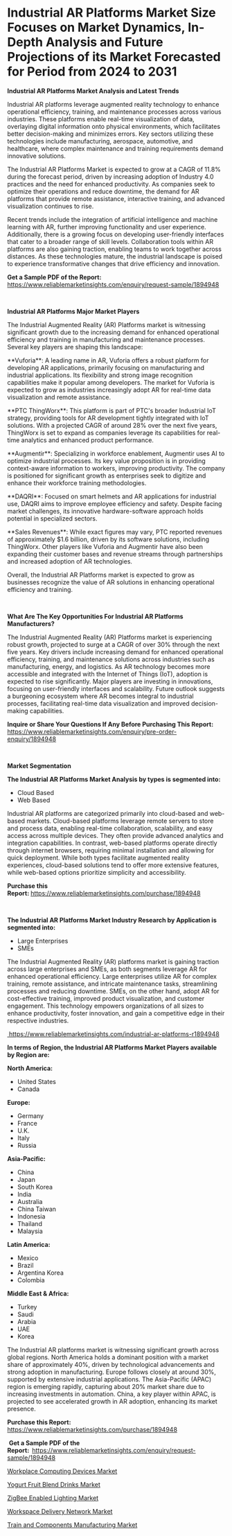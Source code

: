 <p><h1>Industrial AR Platforms Market Size Focuses on Market Dynamics, In-Depth Analysis and Future Projections of its Market Forecasted for Period from 2024 to 2031</h1></p><p><strong>Industrial AR Platforms Market Analysis and Latest Trends</strong></p>
<p><p>Industrial AR platforms leverage augmented reality technology to enhance operational efficiency, training, and maintenance processes across various industries. These platforms enable real-time visualization of data, overlaying digital information onto physical environments, which facilitates better decision-making and minimizes errors. Key sectors utilizing these technologies include manufacturing, aerospace, automotive, and healthcare, where complex maintenance and training requirements demand innovative solutions.</p><p>The Industrial AR Platforms Market is expected to grow at a CAGR of 11.8% during the forecast period, driven by increasing adoption of Industry 4.0 practices and the need for enhanced productivity. As companies seek to optimize their operations and reduce downtime, the demand for AR platforms that provide remote assistance, interactive training, and advanced visualization continues to rise. </p><p>Recent trends include the integration of artificial intelligence and machine learning with AR, further improving functionality and user experience. Additionally, there is a growing focus on developing user-friendly interfaces that cater to a broader range of skill levels. Collaboration tools within AR platforms are also gaining traction, enabling teams to work together across distances. As these technologies mature, the industrial landscape is poised to experience transformative changes that drive efficiency and innovation.</p></p>
<p><strong>Get a Sample PDF of the Report:&nbsp;</strong> <a href="https://www.reliablemarketinsights.com/enquiry/request-sample/1894948?utm_campaign=1197&utm_medium=2&utm_source=Github&utm_content=ia&utm_term=24102024&utm_id=industrial-ar-platforms">https://www.reliablemarketinsights.com/enquiry/request-sample/1894948</a></p>
<p>&nbsp;</p>
<p><strong>Industrial AR Platforms Major Market Players</strong></p>
<p><p>The Industrial Augmented Reality (AR) Platforms market is witnessing significant growth due to the increasing demand for enhanced operational efficiency and training in manufacturing and maintenance processes. Several key players are shaping this landscape:</p><p>**Vuforia**: A leading name in AR, Vuforia offers a robust platform for developing AR applications, primarily focusing on manufacturing and industrial applications. Its flexibility and strong image recognition capabilities make it popular among developers. The market for Vuforia is expected to grow as industries increasingly adopt AR for real-time data visualization and remote assistance.</p><p>**PTC ThingWorx**: This platform is part of PTC's broader Industrial IoT strategy, providing tools for AR development tightly integrated with IoT solutions. With a projected CAGR of around 28% over the next five years, ThingWorx is set to expand as companies leverage its capabilities for real-time analytics and enhanced product performance.</p><p>**Augmentir**: Specializing in workforce enablement, Augmentir uses AI to optimize industrial processes. Its key value proposition is in providing context-aware information to workers, improving productivity. The company is positioned for significant growth as enterprises seek to digitize and enhance their workforce training methodologies.</p><p>**DAQRI**: Focused on smart helmets and AR applications for industrial use, DAQRI aims to improve employee efficiency and safety. Despite facing market challenges, its innovative hardware-software approach holds potential in specialized sectors.</p><p>**Sales Revenues**: While exact figures may vary, PTC reported revenues of approximately $1.6 billion, driven by its software solutions, including ThingWorx. Other players like Vuforia and Augmentir have also been expanding their customer bases and revenue streams through partnerships and increased adoption of AR technologies.</p><p>Overall, the Industrial AR Platforms market is expected to grow as businesses recognize the value of AR solutions in enhancing operational efficiency and training.</p></p>
<p>&nbsp;</p>
<p><strong>What Are The Key Opportunities For Industrial AR Platforms Manufacturers?</strong></p>
<p><p>The Industrial Augmented Reality (AR) Platforms market is experiencing robust growth, projected to surge at a CAGR of over 30% through the next five years. Key drivers include increasing demand for enhanced operational efficiency, training, and maintenance solutions across industries such as manufacturing, energy, and logistics. As AR technology becomes more accessible and integrated with the Internet of Things (IoT), adoption is expected to rise significantly. Major players are investing in innovations, focusing on user-friendly interfaces and scalability. Future outlook suggests a burgeoning ecosystem where AR becomes integral to industrial processes, facilitating real-time data visualization and improved decision-making capabilities.</p></p>
<p><strong>Inquire or Share Your Questions If Any Before Purchasing This Report:</strong> <a href="https://www.reliablemarketinsights.com/enquiry/pre-order-enquiry/1894948?utm_campaign=1197&utm_medium=2&utm_source=Github&utm_content=ia&utm_term=24102024&utm_id=industrial-ar-platforms">https://www.reliablemarketinsights.com/enquiry/pre-order-enquiry/1894948</a></p>
<p>&nbsp;</p>
<p><strong>Market Segmentation</strong></p>
<p><strong>The Industrial AR Platforms Market Analysis by types is segmented into:</strong></p>
<p><ul><li>Cloud Based</li><li>Web Based</li></ul></p>
<p><p>Industrial AR platforms are categorized primarily into cloud-based and web-based markets. Cloud-based platforms leverage remote servers to store and process data, enabling real-time collaboration, scalability, and easy access across multiple devices. They often provide advanced analytics and integration capabilities. In contrast, web-based platforms operate directly through internet browsers, requiring minimal installation and allowing for quick deployment. While both types facilitate augmented reality experiences, cloud-based solutions tend to offer more extensive features, while web-based options prioritize simplicity and accessibility.</p></p>
<p><strong>Purchase this Report:&nbsp;</strong><a href="https://www.reliablemarketinsights.com/purchase/1894948?utm_campaign=1197&utm_medium=2&utm_source=Github&utm_content=ia&utm_term=24102024&utm_id=industrial-ar-platforms">https://www.reliablemarketinsights.com/purchase/1894948</a></p>
<p>&nbsp;</p>
<p><strong>The Industrial AR Platforms Market Industry Research by Application is segmented into:</strong></p>
<p><ul><li>Large Enterprises</li><li>SMEs</li></ul></p>
<p><p>The Industrial Augmented Reality (AR) platforms market is gaining traction across large enterprises and SMEs, as both segments leverage AR for enhanced operational efficiency. Large enterprises utilize AR for complex training, remote assistance, and intricate maintenance tasks, streamlining processes and reducing downtime. SMEs, on the other hand, adopt AR for cost-effective training, improved product visualization, and customer engagement. This technology empowers organizations of all sizes to enhance productivity, foster innovation, and gain a competitive edge in their respective industries.</p></p>
<p><a href="https://www.reliablemarketinsights.com/industrial-ar-platforms-r1894948?utm_campaign=1197&utm_medium=2&utm_source=Github&utm_content=ia&utm_term=24102024&utm_id=industrial-ar-platforms">&nbsp;https://www.reliablemarketinsights.com/industrial-ar-platforms-r1894948</a></p>
<p><strong>In terms of Region, the Industrial AR Platforms Market Players available by Region are:</strong></p>
<p>
    <p> <strong> North America: </strong>
        <ul>
            <li>United States</li>
            <li>Canada</li>
        </ul>
        </p> 
    <p> <strong> Europe: </strong>
        <ul>
            <li>Germany</li>
            <li>France</li>
            <li>U.K.</li>
            <li>Italy</li>
            <li>Russia</li>
        </ul>
        </p> 
    <p> <strong> Asia-Pacific: </strong>
        <ul>
            <li>China</li>
            <li>Japan</li>
            <li>South Korea</li>
            <li>India</li>
            <li>Australia</li>
            <li>China Taiwan</li>
            <li>Indonesia</li>
            <li>Thailand</li>
            <li>Malaysia</li>
        </ul>
        </p> 
    <p> <strong> Latin America: </strong>
        <ul>
            <li>Mexico</li>
            <li>Brazil</li>
            <li>Argentina Korea</li>
            <li>Colombia</li>
        </ul>
        </p> 
    <p> <strong> Middle East & Africa: </strong>
        <ul>
            <li>Turkey</li>
            <li>Saudi</li>
            <li>Arabia</li>
            <li>UAE</li>
            <li>Korea</li>
        </ul>
    </p>
    </p>
<p><p>The Industrial AR platforms market is witnessing significant growth across global regions. North America holds a dominant position with a market share of approximately 40%, driven by technological advancements and strong adoption in manufacturing. Europe follows closely at around 30%, supported by extensive industrial applications. The Asia-Pacific (APAC) region is emerging rapidly, capturing about 20% market share due to increasing investments in automation. China, a key player within APAC, is projected to see accelerated growth in AR adoption, enhancing its market presence.</p></p>
<p><strong>Purchase this Report: </strong><a href="https://www.reliablemarketinsights.com/purchase/1894948?utm_campaign=1197&utm_medium=2&utm_source=Github&utm_content=ia&utm_term=24102024&utm_id=industrial-ar-platforms">https://www.reliablemarketinsights.com/purchase/1894948</a></p>
<p>&nbsp;<strong>Get a Sample PDF of the Report:&nbsp;&nbsp;</strong><a href="https://www.reliablemarketinsights.com/enquiry/request-sample/1894948?utm_campaign=1197&utm_medium=2&utm_source=Github&utm_content=ia&utm_term=24102024&utm_id=industrial-ar-platforms">https://www.reliablemarketinsights.com/enquiry/request-sample/1894948</a></p>
<p><strong></strong></p>
<p><p><a href="https://www.linkedin.com/pulse/workplace-computing-devices-industry-analysis-report-market-fuxkf?utm_campaign=1197&utm_medium=2&utm_source=Github&utm_content=ia&utm_term=24102024&utm_id=industrial-ar-platforms">Workplace Computing Devices Market</a></p><p><a href="https://www.linkedin.com/pulse/yogurt-fruit-blend-drinks-market-segmentation-in-depth-analysis-xe8nf?utm_campaign=1197&utm_medium=2&utm_source=Github&utm_content=ia&utm_term=24102024&utm_id=industrial-ar-platforms">Yogurt Fruit Blend Drinks Market</a></p><p><a href="https://www.linkedin.com/pulse/global-zigbee-enabled-lighting-101-cagr-forecast-2024-2031-bam8f?utm_campaign=1197&utm_medium=2&utm_source=Github&utm_content=ia&utm_term=24102024&utm_id=industrial-ar-platforms">ZigBee Enabled Lighting Market</a></p><p><a href="https://www.linkedin.com/pulse/workspace-delivery-network-market-penetration-strategies-gvpff?utm_campaign=1197&utm_medium=2&utm_source=Github&utm_content=ia&utm_term=24102024&utm_id=industrial-ar-platforms">Workspace Delivery Network Market</a></p><p><a href="https://www.linkedin.com/pulse/train-components-manufacturing-market-opportunities-emerging-6h2ac?utm_campaign=1197&utm_medium=2&utm_source=Github&utm_content=ia&utm_term=24102024&utm_id=industrial-ar-platforms">Train and Components Manufacturing Market</a></p></p>